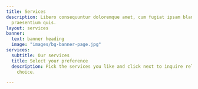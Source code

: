 ```yaml
---
title: Services
description: Libero consequuntur doloremque amet, cum fugiat ipsam blanditiis corrupti
  praesentium quis.
layout: services
banner:
  text: banner heading
  image: "images/bg-banner-page.jpg"
services:
  subtitle: Our services
  title: Select your preference
  description: Pick the services you like and click next to inquire related to your
    choice.

---
```

